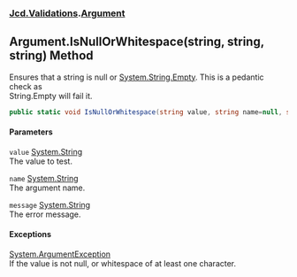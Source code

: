 ### [Jcd.Validations](Jcd_Validations.md 'Jcd.Validations').[Argument](Jcd_Validations_Argument.md 'Jcd.Validations.Argument')
## Argument.IsNullOrWhitespace(string, string, string) Method
Ensures that a string is null or [System.String.Empty](https://docs.microsoft.com/en-us/dotnet/api/System.String.Empty 'System.String.Empty'). This is a pedantic check as  
String.Empty will fail it.  
```csharp
public static void IsNullOrWhitespace(string value, string name=null, string message=null);
```
#### Parameters
<a name='Jcd_Validations_Argument_IsNullOrWhitespace(string_string_string)_value'></a>
`value` [System.String](https://docs.microsoft.com/en-us/dotnet/api/System.String 'System.String')  
The value to test.
  
<a name='Jcd_Validations_Argument_IsNullOrWhitespace(string_string_string)_name'></a>
`name` [System.String](https://docs.microsoft.com/en-us/dotnet/api/System.String 'System.String')  
The argument name.
  
<a name='Jcd_Validations_Argument_IsNullOrWhitespace(string_string_string)_message'></a>
`message` [System.String](https://docs.microsoft.com/en-us/dotnet/api/System.String 'System.String')  
The error message.
  
#### Exceptions
[System.ArgumentException](https://docs.microsoft.com/en-us/dotnet/api/System.ArgumentException 'System.ArgumentException')  
If the value is not null, or whitespace of at least one character.  
